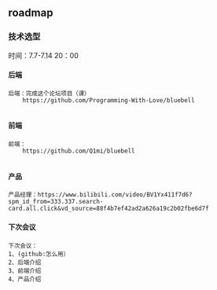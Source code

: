 ## roadmap

### 技术选型

时间：7.7-7.14 20：00

#### 后端

```
后端：完成这个论坛项目（课）
	https://github.com/Programming-With-Love/bluebell
	
```

#### 前端

```
前端：
	https://github.com/Q1mi/bluebell


```

#### 产品

```
产品经理：https://www.bilibili.com/video/BV1Yx411f7d6?spm_id_from=333.337.search-card.all.click&vd_source=88f4b7ef42ad2a626a19c2b02fbe6d7f

```

#### 下次会议

```
下次会议：
1、(github:怎么用）
2、后端介绍
3、前端介绍
4、产品介绍
```

